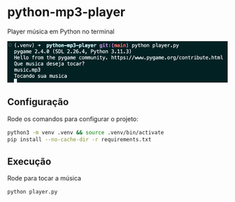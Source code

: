 # python-mp3-player

Player música em Python no terminal

![Alt text](player.jpg)

## Configuração

Rode os comandos para configurar o projeto:

```bash
python3 -m venv .venv && source .venv/bin/activate
pip install --no-cache-dir -r requirements.txt
```

## Execução

Rode para tocar a música

```bash
python player.py 
```

